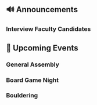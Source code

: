 ## 🔊 Announcements

### Interview Faculty Candidates

## 📅 Upcoming Events

### General Assembly

### Board Game Night

### Bouldering
